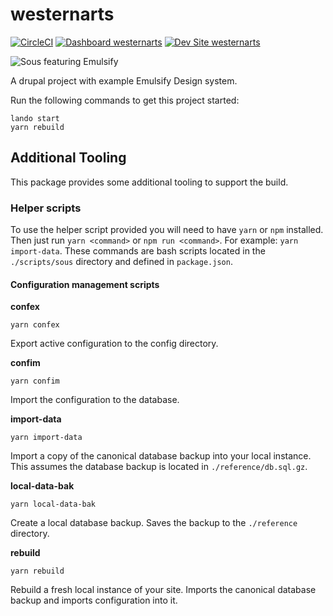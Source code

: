 # westernarts

[![CircleCI](https://circleci.com/gh/emulsify-ds/westernarts.svg?style=shield)](https://circleci.com/gh/emulsify-ds/westernarts)
[![Dashboard westernarts](https://img.shields.io/badge/dashboard-westernarts-yellow.svg)](https://dashboard.pantheon.io/sites/b36764d7-7b65-4994-8bad-932118011f25#dev/code)
[![Dev Site westernarts](https://img.shields.io/badge/site-westernarts-blue.svg)](http://dev-westernarts.pantheonsite.io/)


![Sous featuring Emulsify](https://github.com/fourkitchens/sous-drupal-distro/blob/master/themes/sous_admin/assets/images/Sous.png "Sous featuring Emulsify")

A drupal project with example Emulsify Design system.


Run the following commands to get this project started:

```
lando start
yarn rebuild
```


## Additional Tooling

This package provides some additional tooling to support the build.

### Helper scripts

To use the helper script provided you will need to have `yarn` or `npm` installed. Then just run `yarn <command>` or `npm run <command>`. For example: `yarn import-data`. These commands are bash scripts located in the `./scripts/sous` directory and defined in `package.json`.

#### Configuration management scripts

**confex**

```
yarn confex
```

Export active configuration to the config directory.

**confim**

```
yarn confim
```

Import the configuration to the database.

**import-data**

```
yarn import-data
```

Import a copy of the canonical database backup into your local instance. This assumes the database backup is located in `./reference/db.sql.gz`.

**local-data-bak**

```
yarn local-data-bak
```

Create a local database backup. Saves the backup to the `./reference` directory.

**rebuild**

```
yarn rebuild
```

Rebuild a fresh local instance of your site. Imports the canonical database backup and imports configuration into it.
